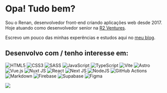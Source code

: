 # Opa! Tudo bem?

Sou o Renan, desenvolvedor front-end criando aplicações web desde 2017. Hoje atuando como desenvolvedor senior na [R2 Ventures](https://www.linkedin.com/company/r2br/).

Escrevo um pouco das minhas experências e estudos aqui no [meu blog](https://renangirotto.dev/blog/).

##  Desenvolvo com / tenho interesse em:
![HTML5](https://img.shields.io/badge/html5-%23E34F26.svg?style=for-the-badge&logo=html5&logoColor=white) 
![CSS3](https://img.shields.io/badge/css3-%231572B6.svg?style=for-the-badge&logo=css3) 
![SASS](https://img.shields.io/badge/SASS-hotpink.svg?style=for-the-badge&logo=SASS&logoColor=white) 
![JavaScript](https://img.shields.io/badge/javascript-%23323330.svg?style=for-the-badge&logo=javascript) 
![TypeScript](https://img.shields.io/badge/typescript-%23007ACC.svg?style=for-the-badge&logo=typescript&logoColor=white) 
![Vite](https://img.shields.io/badge/vite-%23646CFF.svg?style=for-the-badge&logo=vite&logoColor=white) 
![Astro](https://img.shields.io/badge/astro-%232C2052.svg?style=for-the-badge&logo=astro&logoColor=white) 
![Vue.js](https://img.shields.io/badge/vue.js-%2335495e.svg?style=for-the-badge&logo=vuedotjs) 
![Nuxt JS](https://img.shields.io/badge/Nuxt-002E3B?style=for-the-badge&logo=nuxt) 
![React](https://img.shields.io/badge/react-%2320232a.svg?style=for-the-badge&logo=react) 
![Next JS](https://img.shields.io/badge/Next-black?style=for-the-badge&logo=next.js) 
![NodeJS](https://img.shields.io/badge/node.js-6DA55F?style=for-the-badge&logo=node.js&logoColor=white) 
![GitHub Actions](https://img.shields.io/badge/github%20actions-%232671E5.svg?style=for-the-badge&logo=githubactions&logoColor=white)
![Markdown](https://img.shields.io/badge/markdown-%23000000.svg?style=for-the-badge&logo=markdown) 
![Firebase](https://img.shields.io/badge/firebase-a08021?style=for-the-badge&logo=firebase) 
![Supabase](https://img.shields.io/badge/Supabase-3ECF8E?style=for-the-badge&logo=supabase&logoColor=white) 
![Figma](https://img.shields.io/badge/figma-%23F24E1E.svg?style=for-the-badge&logo=figma&logoColor=white) 

![](https://github-readme-stats.vercel.app/api/top-langs/?username=renangirotto&theme=dracula&hide_border=false&include_all_commits=true&count_private=true&layout=compact)
